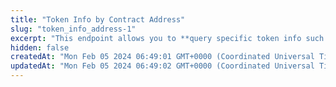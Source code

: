 ```yaml
---
title: "Token Info by Contract Address"
slug: "token_info_address-1"
excerpt: "This endpoint allows you to **query specific token info such as name,symbol, coingecko id etc. based on provided token contract address on a network**"
hidden: false
createdAt: "Mon Feb 05 2024 06:49:01 GMT+0000 (Coordinated Universal Time)"
updatedAt: "Mon Feb 05 2024 06:49:02 GMT+0000 (Coordinated Universal Time)"
---
```

